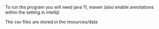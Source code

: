 To run the program you will need java 11, maven 
(also enable annotations within the setting in intellij)

The csv files are stored in the resources/data
